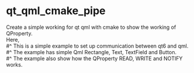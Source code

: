 # qt_qml_cmake_pipe <br/>
Create a simple working for qt qml with cmake to show the working of QProperty.<br/>
Here,<br/>
#^  This is a simple example to set up communication between qt6 and qml. <br/>
#^  The example has simple Qml Rectangle, Text, TextField and Button. <br/>
#^  The example also show how the QProperty READ, WRITE and NOTIFY works.
